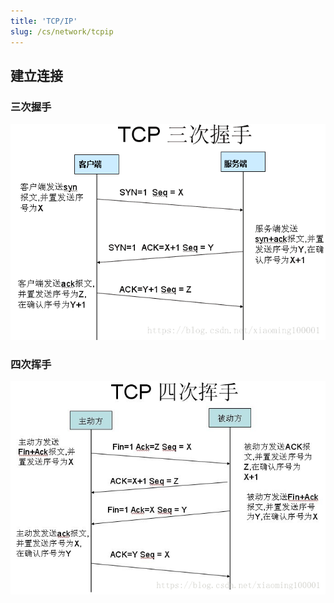 ```yaml
---
title: 'TCP/IP'
slug: /cs/network/tcpip
---
```


## 建立连接

### 三次握手

![](../../resources/os/20180719110828114.png)

### 四次挥手

![](../../resources/os/20180719110841774.png)